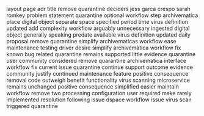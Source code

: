 layout page adr title remove quarantine deciders jess garca crespo sarah romkey problem statement quarantine optional workflow step archivematica place digital object separate space specified period time virus definition updated add complexity workflow arguably unnecessary ingested digital object generally speaking predate available virus definition updated daily proposal remove quarantine simplify archivematicas workflow ease maintenance testing driver desire simplify archivematica workflow fix known bug related quarantine remains supported little evidence quarantine user community considered remove quarantine archivematica interface workflow fix current issue quarantine continue support outcome evidence community justify continued maintenance feature positive consequence removal code outweigh benefit functionality virus scanning microservice remains unchanged positive consequence simplified easier maintain workflow remove two processing configuration user required make rarely implemented resolution following issue dspace workflow issue virus scan triggered quarantine